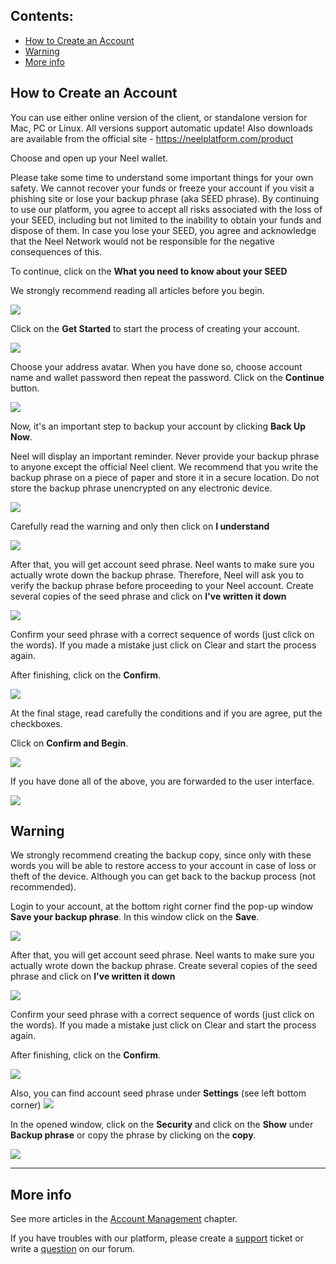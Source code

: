 ## **Contents**:

* [How to Create an Account](#how-to-create-an-account)
* [Warning](#warning)
* [More info](#more-info)

## How to Create an Account

You can use either online version of the client, or standalone version for Mac, PC or Linux. All versions support automatic update!
Also downloads are available from the official site - https://neelplatform.com/product

Choose and open up your Neel wallet.

Please take some time to understand some important things for your own safety.
We cannot recover your funds or freeze your account if you visit a phishing site or lose your backup phrase (aka SEED phrase).
By continuing to use our platform, you agree to accept all risks associated with the loss of your SEED, including but not limited to the inability to obtain your funds and dispose of them.
In case you lose your SEED, you agree and acknowledge that the Neel Network would not be responsible for the negative consequences of this.

To continue, click on the **What you need to know about your SEED**

We strongly recommend reading all articles before you begin.

![](/_assets/account_creation_001.png)

Click on the **Get Started** to start the process of creating your account.

![](/_assets/account_creation_01.png)

Choose your address avatar. When you have done so, choose account name and wallet password then repeat the password.
Click on the **Continue** button.

![](/_assets/account_creation_002.png)

Now, it's an important step to backup your account by clicking **Back Up Now**.

Neel will display an important reminder. Never provide your backup phrase to anyone except the official Neel client.  We recommend that you write the backup phrase on a piece of paper and store it in a secure location.  Do not store the backup phrase unencrypted on any electronic device.

![](/_assets/account_creation_03.png)

Carefully read the warning and only then click on **I understand**

![](/_assets/account_creation_04.png)

After that, you will get account seed phrase.
Neel wants to make sure you actually wrote down the backup phrase. Therefore, Neel will ask you to verify the backup phrase before proceeding to your Neel account.
Create several copies of the seed phrase and click on **I've written it down**

![](/_assets/account_creation_05.png)

Сonfirm your seed phrase with a correct sequence of words (just click on the words).
If you made a mistake just click on Clear and start the process again.

After finishing, click on the **Confirm**.

![](/_assets/account_creation_06.png)

At the final stage, read carefully the conditions and if you are agree, put the checkboxes.

Click on **Confirm and Begin**.

![](/_assets/account_creation_07.png)

If you have done all of the above, you are forwarded to the user interface.

![](/_assets/account_creation_08.png)

## Warning

We strongly recommend creating the backup copy, since only with these words you will be able to restore access to your account in case of loss or theft of the device. Although you can get back to the backup process (not recommended).

Login to your account, at the bottom right corner find the pop-up window **Save your backup phrase**. In this window click on the **Save**.

![](/_assets/backup_01.png)

After that, you will get account seed phrase.
Neel wants to make sure you actually wrote down the backup phrase.
Create several copies of the seed phrase and click on **I've written it down**

![](/_assets/account_creation_05.png)

Сonfirm your seed phrase with a correct sequence of words (just click on the words).
If you made a mistake just click on Clear and start the process again.

After finishing, click on the **Confirm**.

![](/_assets/account_creation_06.png)

Also, you can find account seed phrase under **Settings** (see left bottom corner) ![](/_assets/dark_mode_01.png)

In the opened window, click on the **Security** and click on the **Show** under **Backup phrase** or copy the phrase by clicking on the **copy**.

![](/_assets/backup_02.png)

___

## More info

See more articles in the [Account Management](/neel-client/account-management.md) chapter.

If you have troubles with our platform, please create a [support](https://support.neelplatform.com/) ticket or write a [question](https://forum.neelplatform.com/) on our forum.
